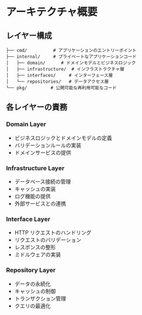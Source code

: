 # アーキテクチャ概要

## レイヤー構成

```
├── cmd/          # アプリケーションのエントリーポイント
├── internal/     # プライベートなアプリケーションコード
│   ├── domain/      # ドメインモデルとビジネスロジック
│   ├── infrastructure/  # インフラストラクチャ層
│   ├── interfaces/     # インターフェース層
│   └── repositories/   # データアクセス層
└── pkg/         # 公開可能な再利用可能なコード
```

## 各レイヤーの責務

### Domain Layer

- ビジネスロジックとドメインモデルの定義
- バリデーションルールの実装
- ドメインサービスの提供

### Infrastructure Layer

- データベース接続の管理
- キャッシュの実装
- ログ機能の提供
- 外部サービスとの連携

### Interface Layer

- HTTP リクエストのハンドリング
- リクエストのバリデーション
- レスポンスの整形
- ミドルウェアの実装

### Repository Layer

- データの永続化
- キャッシュの制御
- トランザクション管理
- クエリの最適化
